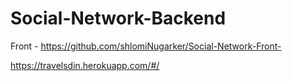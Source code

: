 ﻿# Social-Network-Backend

Front - https://github.com/shlomiNugarker/Social-Network-Front-

https://travelsdin.herokuapp.com/#/
